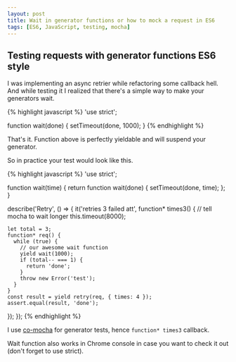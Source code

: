 ```yaml
---
layout: post
title: Wait in generator functions or how to mock a request in ES6
tags: [ES6, JavaScript, testing, mocha]
---
```


## Testing requests with generator functions ES6 style

I was implementing an async retrier while refactoring some callback hell.
And while testing it I realized that there's a simple way to make your generators wait.

{% highlight javascript %}
'use strict';

function wait(done) {
  setTimeout(done, 1000);
}
{% endhighlight %}

That's it. Function above is perfectly yieldable and will suspend your generator.

So in practice your test would look like this.


{% highlight javascript %}
'use strict';

function wait(time) {
  return function wait(done) {
    setTimeout(done, time);
  };  
}

describe('Retry', () => {
  it('retries 3 failed att', function* times3() {
    // tell mocha to wait longer
    this.timeout(8000);

    let total = 3;
    function* req() {
      while (true) {
        // our awesome wait function
        yield wait(1000);
        if (total-- === 1) {
          return 'done';
        }
        throw new Error('test');
      }
    }
    const result = yield retry(req, { times: 4 });
    assert.equal(result, 'done');
  });
});
{% endhighlight %}

I use [co-mocha](https://github.com/blakeembrey/co-mocha) for generator tests, hence `function* times3` callback.

Wait function also works in Chrome console in case you want to check it out (don't forget to use strict).